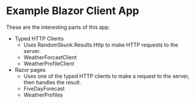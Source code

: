 # Example Blazor Client App

These are the interesting parts of this app:

- Typed HTTP Clients
    - Uses RandomSkunk.Results.Http to make HTTP requests to the server.
    - WeatherForcastClient
    - WeatherProfileClient
- Razor pages
    - Uses one of the typed HTTP clients to make a request to the server, then handles the result.
    - FiveDayForecast
    - WeatherProfiles
